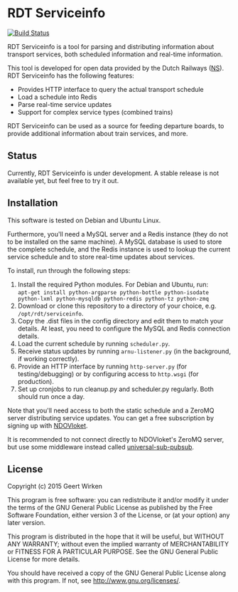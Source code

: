 RDT Serviceinfo
===============

[![Build Status](https://travis-ci.org/geertw/rdt-serviceinfo.svg?branch=master)](https://travis-ci.org/geertw/rdt-serviceinfo)

RDT Serviceinfo is a tool for parsing and distributing information about
transport services, both scheduled information and real-time information.

This tool is developed for open data provided by the Dutch Railways ([NS](http://www.ns.nl/)).
RDT Serviceinfo has the following features:

* Provides HTTP interface to query the actual transport schedule
* Load a schedule into Redis
* Parse real-time service updates
* Support for complex service types (combined trains)

RDT Serviceinfo can be used as a source for feeding departure boards, to provide
additional information about train services, and more.

Status
------

Currently, RDT Serviceinfo is under development. A stable release is not available yet,
but feel free to try it out.

Installation
------------

This software is tested on Debian and Ubuntu Linux.

Furthermore, you'll need a MySQL server and a Redis instance (they do not to be installed on the same machine). A MySQL database is used to store the complete schedule, and the Redis instance is used to lookup the current service schedule and to store real-time updates about services.

To install, run through the following steps:

1. Install the required Python modules. For Debian and Ubuntu, run:  
   `apt-get install python-argparse python-bottle python-isodate python-lxml python-mysqldb python-redis python-tz python-zmq`
2. Download or clone this repository to a directory of your choice, e.g. `/opt/rdt/serviceinfo`.
3. Copy the .dist files in the config directory and edit them to match your details.
   At least, you need to configure the MySQL and Redis connection details.
4. Load the current schedule by running `scheduler.py`.
5. Receive status updates by running `arnu-listener.py` (in the background, if working correctly).
6. Provide an HTTP interface by running `http-server.py` (for testing/debugging) or by configuring access to `http.wsgi` (for production).
7. Set up cronjobs to run cleanup.py and scheduler.py regularly. Both should run once a day.

Note that you'll need access to both the static schedule and a ZeroMQ server
distributing service updates. You can get a free subscription by signing up
with [NDOVloket](https://www.ndovloket.nl/).

It is recommended to not connect directly to NDOVloket's ZeroMQ server, but
use some middleware instead called [universal-sub-pubsub](https://github.com/StichtingOpenGeo/universal).

License
-------

Copyright (c) 2015 Geert Wirken

This program is free software: you can redistribute it and/or modify
it under the terms of the GNU General Public License as published by
the Free Software Foundation, either version 3 of the License, or
(at your option) any later version.

This program is distributed in the hope that it will be useful,
but WITHOUT ANY WARRANTY; without even the implied warranty of
MERCHANTABILITY or FITNESS FOR A PARTICULAR PURPOSE.  See the
GNU General Public License for more details.

You should have received a copy of the GNU General Public License
along with this program.  If not, see <http://www.gnu.org/licenses/>.